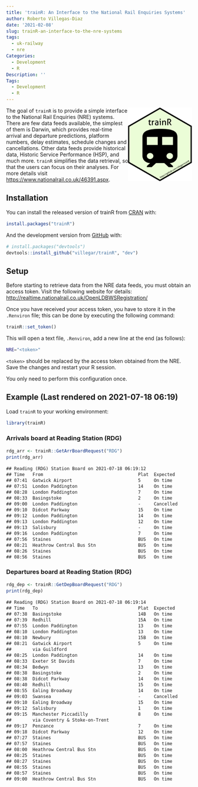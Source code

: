 ```yaml
---
title: 'trainR: An Interface to the National Rail Enquiries Systems'
author: Roberto Villegas-Diaz
date: '2021-02-08'
slug: trainR-an-interface-to-the-nre-systems
tags:
  - uk-railway
  - nre
Categories:
  - Development
  - R
Description: ''
Tags:
  - Development
  - R
---
```


<img src="https://raw.githubusercontent.com/villegar/trainR/main/inst/images/logo.png" alt="logo" align="right" height=200px/>

The goal of `trainR` is to provide a simple interface to the 
National Rail Enquiries (NRE) systems. There are few data feeds 
available, the simplest of them is Darwin, which provides real-time 
arrival and departure predictions, platform numbers, delay estimates, 
schedule changes and cancellations. Other data feeds provide historical 
data, Historic Service Performance (HSP), and much more. `trainR` 
simplifies the data retrieval, so that the users can focus on their 
analyses. For more details visit 
https://www.nationalrail.co.uk/46391.aspx.

## Installation

You can install the released version of trainR from [CRAN](https://CRAN.R-project.org) with:

``` r
install.packages("trainR")
```

And the development version from [GitHub](https://github.com/) with:

``` r
# install.packages("devtools")
devtools::install_github("villegar/trainR", "dev")
```

## Setup
Before starting to retrieve data from the NRE data feeds, you must obtain an access token. 
Visit the following website for details: http://realtime.nationalrail.co.uk/OpenLDBWSRegistration/

Once you have received your access token, you have to store it in the `.Renviron` file; this can be 
done by executing the following command:


```r
trainR::set_token()
```

This will open a text file, `.Renviron`, add a new line at the end (as follows):

```bash
NRE="<token>"
```

`<token>` should be replaced by the access token obtained from the NRE. Save the changes and restart 
your R session.

You only need to perform this configuration once.

## Example (Last rendered on 2021-07-18 06:19)

Load `trainR` to your working environment:

```r
library(trainR)
```

### Arrivals board at Reading Station (RDG)


```r
rdg_arr <- trainR::GetArrBoardRequest("RDG")
print(rdg_arr)
```

```
## Reading (RDG) Station Board on 2021-07-18 06:19:12
## Time   From                                    Plat  Expected
## 07:41  Gatwick Airport                         5     On time
## 07:51  London Paddington                       14    On time
## 08:28  London Paddington                       7     On time
## 08:33  Basingstoke                             2     On time
## 09:00  London Paddington                       -     Cancelled
## 09:10  Didcot Parkway                          15    On time
## 09:12  London Paddington                       14    On time
## 09:13  London Paddington                       12    On time
## 09:13  Salisbury                               -     On time
## 09:16  London Paddington                       7     On time
## 07:56  Staines                                 BUS   On time
## 08:21  Heathrow Central Bus Stn                BUS   On time
## 08:26  Staines                                 BUS   On time
## 08:56  Staines                                 BUS   On time
```

### Departures board at Reading Station (RDG)


```r
rdg_dep <- trainR::GetDepBoardRequest("RDG")
print(rdg_dep)
```

```
## Reading (RDG) Station Board on 2021-07-18 06:19:14
## Time   To                                      Plat  Expected
## 07:38  Basingstoke                             14B   On time
## 07:39  Redhill                                 15A   On time
## 07:55  London Paddington                       13    On time
## 08:10  London Paddington                       13    On time
## 08:10  Newbury                                 15B   On time
## 08:21  Gatwick Airport                         5     On time
##        via Guildford                           
## 08:25  London Paddington                       14    On time
## 08:33  Exeter St Davids                        7     On time
## 08:34  Bedwyn                                  13    On time
## 08:38  Basingstoke                             2     On time
## 08:38  Didcot Parkway                          14    On time
## 08:40  Redhill                                 15    On time
## 08:55  Ealing Broadway                         14    On time
## 09:03  Swansea                                 -     Cancelled
## 09:10  Ealing Broadway                         15    On time
## 09:12  Salisbury                               1     On time
## 09:15  Manchester Piccadilly                   8     On time
##        via Coventry & Stoke-on-Trent           
## 09:17  Penzance                                7     On time
## 09:18  Didcot Parkway                          12    On time
## 07:27  Staines                                 BUS   On time
## 07:57  Staines                                 BUS   On time
## 08:00  Heathrow Central Bus Stn                BUS   On time
## 08:25  Staines                                 BUS   On time
## 08:27  Staines                                 BUS   On time
## 08:55  Staines                                 BUS   On time
## 08:57  Staines                                 BUS   On time
## 09:00  Heathrow Central Bus Stn                BUS   On time
```
